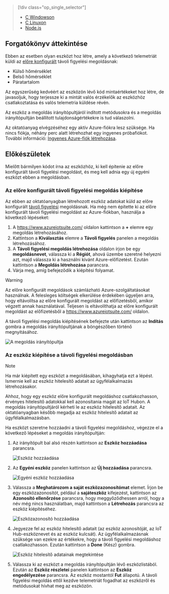 > [!div class="op_single_selector"]
> * [C Windowson](../articles/iot-suite/iot-suite-v1-connecting-devices.md)
> * [C Linuxon](../articles/iot-suite/iot-suite-v1-connecting-devices-linux.md)
> * [Node.js](../articles/iot-suite/iot-suite-v1-connecting-devices-node.md)
> 
> 

## <a name="scenario-overview"></a>Forgatókönyv áttekintése
Ebben az esetben olyan eszközt hoz létre, amely a következő telemetriát küldi az [előre konfigurált][lnk-what-are-preconfig-solutions] távoli figyelési megoldásnak:

* Külső hőmérséklet
* Belső hőmérséklet
* Páratartalom

Az egyszerűség kedvéért az eszközön lévő kód mintaértékeket hoz létre, de javasoljuk, hogy terjessze ki a mintát valós érzékelők az eszközhöz csatlakoztatása és valós telemetria küldése révén.

Az eszköz a megoldás irányítópultjáról indított metódusokra és a megoldás irányítópultján beállított tulajdonságértékekre is tud válaszolni.

Az oktatóanyag elvégzéséhez egy aktív Azure-fiókra lesz szüksége. Ha nincs fiókja, néhány perc alatt létrehozhat egy ingyenes próbafiókot. További információ: [Ingyenes Azure-fiók létrehozása][lnk-free-trial].

## <a name="before-you-start"></a>Előkészületek
Mielőtt bármilyen kódot írna az eszközhöz, ki kell építenie az előre konfigurált távoli figyelési megoldást, és meg kell adnia egy új egyéni eszközt ebben a megoldásban.

### <a name="provision-your-remote-monitoring-preconfigured-solution"></a>Az előre konfigurált távoli figyelési megoldás kiépítése
Az ebben az oktatóanyagban létrehozott eszköz adatokat küld az előre konfigurált [távoli figyelési][lnk-remote-monitoring] megoldásnak. Ha még nem építette ki az előre konfigurált távoli figyelési megoldást az Azure-fiókban, használja a következő lépéseket:

1. A <https://www.azureiotsuite.com/> oldalon kattintson a **+** elemre egy megoldás létrehozásához.
2. Kattintson a **Kiválasztás** elemre a **Távoli figyelés** panelen a megoldás létrehozásához.
3. A **Távoli figyelési megoldás létrehozása** oldalon írjon be egy **megoldásnevet**, válassza ki a **Régiót**, ahová üzembe szeretné helyezni azt, majd válassza ki a használni kívánt Azure-előfizetést. Ezután kattintson a **Megoldás létrehozása** parancsra.
4. Várja meg, amíg befejeződik a kiépítési folyamat.

> [!WARNING]
> Az előre konfigurált megoldások számlázható Azure-szolgáltatásokat használnak. A felesleges költségek elkerülése érdekében ügyeljen arra, hogy eltávolítsa az előre konfigurált megoldást az előfizetésből, amikor végzett annak használatával. Teljesen is eltávolíthatja az előre konfigurált megoldást az előfizetésből a <https://www.azureiotsuite.com/> oldalon.
> 
> 

A távoli figyelési megoldás kiépítésének befejezte után kattintson az **Indítás** gombra a megoldás irányítópultjának a böngészőben történő megnyitásához.

![A megoldás irányítópultja][img-dashboard]

### <a name="provision-your-device-in-the-remote-monitoring-solution"></a>Az eszköz kiépítése a távoli figyelési megoldásban
> [!NOTE]
> Ha már kiépített egy eszközt a megoldásában, kihagyhatja ezt a lépést. Ismernie kell az eszköz hitelesítő adatait az ügyfélalkalmazás létrehozásakor.
> 
> 

Ahhoz, hogy egy eszköz előre konfigurált megoldáshoz csatlakozhasson, érvényes hitelesítő adatokkal kell azonosítania magát az IoT Hubon. A megoldás irányítópultjáról kérheti le az eszköz hitelesítő adatait. Az oktatóanyagban később megadja az eszköz hitelesítő adatait az ügyfélalkalmazásban.

Ha eszközt szeretne hozzáadni a távoli figyelési megoldáshoz, végezze el a következő lépéseket a megoldás irányítópultján:

1. Az irányítópult bal alsó részén kattintson az **Eszköz hozzáadása** parancsra.
   
   ![Eszköz hozzáadása][1]
2. Az **Egyéni eszköz** panelen kattintson az **Új hozzáadása** parancsra.
   
   ![Egyéni eszköz hozzáadása][2]
3. Válassza a **Meghatározom a saját eszközazonosítómat** elemet. Írjon be egy eszközazonosítót, például a **sajáteszköz** kifejezést, kattintson az **Azonosító ellenőrzése** parancsra, hogy meggyőződhessen arról, hogy a név még nincs használatban, majd kattintson a **Létrehozás** parancsra az eszköz kiépítéséhez.
   
   ![Eszközazonosító hozzáadása][3]
4. Jegyezze fel az eszköz hitelesítő adatait (az eszköz azonosítóját, az IoT Hub-eszköznevet és az eszköz kulcsát). Az ügyfélalkalmazásnak szüksége van ezekre az értékekre, hogy a távoli figyelési megoldáshoz csatlakozhasson. Ezután kattintson a **Done** (Kész) gombra.
   
    ![Eszköz hitelesítő adatainak megtekintése][4]
5. Válassza ki az eszközt a megoldás irányítópultján lévő eszközlistából. Ezután az **Eszköz részletei** panelen kattintson az **Eszköz engedélyezése** parancsra. Az eszköz mostantól **Fut** állapotú. A távoli figyelési megoldás ettől kezdve telemetriát fogadhat az eszközről és metódusokat hívhat meg az eszközön.

[img-dashboard]: ./media/iot-suite-v1-selector-connecting/dashboard.png
[1]: ./media/iot-suite-v1-selector-connecting/suite0.png
[2]: ./media/iot-suite-v1-selector-connecting/suite1.png
[3]: ./media/iot-suite-v1-selector-connecting/suite2.png
[4]: ./media/iot-suite-v1-selector-connecting/suite3.png

[lnk-what-are-preconfig-solutions]: ../articles/iot-suite/iot-suite-v1-what-are-preconfigured-solutions.md
[lnk-remote-monitoring]: ../articles/iot-suite/iot-suite-v1-remote-monitoring-sample-walkthrough.md
[lnk-free-trial]: http://azure.microsoft.com/pricing/free-trial/